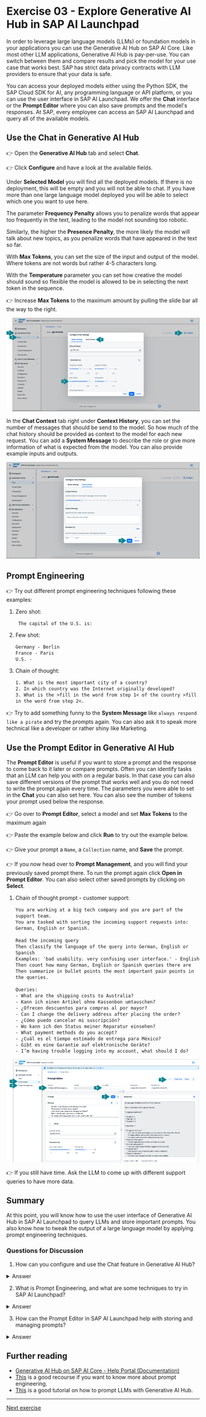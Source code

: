 # Exercise 03 - Explore Generative AI Hub in SAP AI Launchpad

In order to leverage large language models (LLMs) or foundation models in your applications you can use the Generative AI Hub on SAP AI Core. Like most other LLM applications, Generative AI Hub is pay-per-use. You can switch between them and compare results and pick the model for your use case that works best. SAP has strict data privacy contracts with LLM providers to ensure that your data is safe.

You can access your deployed models either using the Python SDK, the SAP Cloud SDK for AI, any programming language or API platform, or you can use the user interface in SAP AI Launchpad. We offer the **Chat** interface or the **Prompt Editor** where you can also save prompts and the model's responses. At SAP, every employee can access an SAP AI Launchpad and query all of the available models.

## Use the Chat in Generative AI Hub

👉 Open the **Generative AI Hub** tab and select **Chat**.

👉 Click **Configure** and have a look at the available fields.

Under **Selected Model** you will find all the deployed models. If there is no deployment, this will be empty and you will not be able to chat. If you have more than one large language model deployed you will be able to select which one you want to use here.

The parameter **Frequency Penalty** allows you to penalize words that appear too frequently in the text, leading to the model not sounding too robotic.

Similarly, the higher the **Presence Penalty**, the more likely the model will talk about new topics, as you penalize words that have appeared in the text so far.

With **Max Tokens**, you can set the size of the input and output of the model. Where tokens are not words but rather 4-5 characters long.

With the **Temperature** parameter you can set how creative the model should sound so flexible the model is allowed to be in selecting the next token in the sequence.

👉 Increase **Max Tokens** to the maximum amount by pulling the slide bar all the way to the right.

![Chat 1/2](assets/chat.png)

In the **Chat Context** tab right under **Context History**, you can set the number of messages that should be send to the model. So how much of the chat history should be provided as context to the model for each new request. You can add a **System Message** to describe the role or give more information of what is expected from the model. You can also provide example inputs and outputs.

![Chat 2/2](assets/chat_2.png)

## Prompt Engineering

👉 Try out different prompt engineering techniques following these examples:

1. Zero shot:
   ```
    The capital of the U.S. is:
   ```
2. Few shot:
   ```
   Germany - Berlin
   France - Paris
   U.S. -
   ```
3. Chain of thought:
   ```
   1. What is the most important city of a country?
   2. In which country was the Internet originally developed?
   3. What is the >fill in the word from step 1< of the country >fill in the word from step 2<.
   ```

👉 Try to add something funny to the **System Message** like `always respond like a pirate` and try the prompts again. You can also ask it to speak more technical like a developer or rather shiny like Marketing.

## Use the Prompt Editor in Generative AI Hub

The **Prompt Editor** is useful if you want to store a prompt and the response to come back to it later or compare prompts. Often you can identify tasks that an LLM can help you with on a regular basis. In that case you can also save different versions of the prompt that works well and you do not need to write the prompt again every time. The parameters you were able to set in the **Chat** you can also set here. You can also see the number of tokens your prompt used below the response.

👉 Go over to **Prompt Editor**, select a model and set **Max Tokens** to the maximum again

👉 Paste the example below and click **Run** to try out the example below.

👉 Give your prompt a `Name`, a `Collection` name, and **Save** the prompt.

👉 If you now head over to **Prompt Management**, and you will find your previously saved prompt there. To run the prompt again click **Open in Prompt Editor**. You can also select other saved prompts by clicking on **Select**.

1. Chain of thought prompt - customer support:

   ```
   You are working at a big tech company and you are part of the support team.
   You are tasked with sorting the incoming support requests into: German, English or Spanish.

   Read the incoming query
   Then classify the language of the query into German, English or Spanish
   Examples: 'bad usability. very confusing user interface.' - English
   Then count how many German, English or Spanish queries there are
   Then summarize in bullet points the most important pain points in the queries.

   Queries:
   - What are the shipping costs to Australia?
   - Kann ich einen Artikel ohne Kassenbon umtauschen?
   - ¿Ofrecen descuentos para compras al por mayor?
   - Can I change the delivery address after placing the order?
   - ¿Cómo puedo cancelar mi suscripción?
   - Wo kann ich den Status meiner Reparatur einsehen?
   - What payment methods do you accept?
   - ¿Cuál es el tiempo estimado de entrega para México?
   - Gibt es eine Garantie auf elektronische Geräte?
   - I’m having trouble logging into my account, what should I do?
   ```

![Prompt Editor](assets/prompt_editor.png)

👉 If you still have time. Ask the LLM to come up with different support queries to have more data.

## Summary

At this point, you will know how to use the user interface of Generative AI Hub in SAP AI Launchpad to query LLMs and store important prompts. You also know how to tweak the output of a large language model by applying prompt engineering techniques.

### Questions for Discussion

1. How can you configure and use the Chat feature in Generative AI Hub?
<details><summary>Answer</summary>
   To use the Chat feature in the Generative AI Hub, you first need to select a deployed model under Selected Model. You can then adjust parameters like Frequency Penalty to avoid repetition, Presence Penalty to encourage new topics, Max Tokens to control input/output size, and Temperature to control model creativity. You can also adjust the Chat Context to manage the history of the conversation and add a System Message to guide the model's behavior (e.g., make it speak like a pirate).
   </details>

2. What is Prompt Engineering, and what are some techniques to try in SAP AI Launchpad?
<details><summary>Answer</summary>
Prompt Engineering is the practice of crafting prompts in a way that guides the model to produce the desired responses. Some common techniques include:

   - Zero shot: Asking a direct question without any examples (e.g., "The capital of the U.S. is:").
   - Few shot: Providing a few examples before asking a question (e.g., "Germany - Berlin, France - Paris, U.S. -").
   - Chain of thought: Structuring a series of steps for the model to follow (e.g., asking the model to identify important cities or countries in a structured format).
</details>

3. How can the Prompt Editor in SAP AI Launchpad help with storing and managing prompts?
<details><summary>Answer</summary>
The Prompt Editor allows you to save prompts and their responses for later use or comparison. It’s useful for tasks that require repeated use of the same prompt. You can save different versions of prompts, specify parameters like Max Tokens, and view the number of tokens used. For example, you can save a Chain of Thought prompt for customer support classification and reuse it in the future without retyping the prompt. Saved prompts can be managed under Prompt Management for easy access.
</details>

## Further reading

- [Generative AI Hub on SAP AI Core - Help Portal (Documentation)](https://help.sap.com/docs/sap-ai-core/sap-ai-core-service-guide/generative-ai-hub-in-sap-ai-core-7db524ee75e74bf8b50c167951fe34a5)
- [This](https://www.promptingguide.ai/) is a good recourse if you want to know more about prompt engineering.
- [This](https://developers.sap.com/tutorials/ai-core-generative-ai.html) is a good tutorial on how to prompt LLMs with Generative AI Hub.

---

[Next exercise](../04-create-connection-configuration/README.md)
